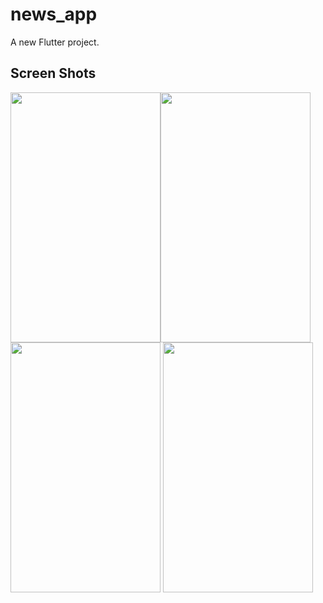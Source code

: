 # news_app

A new Flutter project.

## Screen Shots
<img src="https://user-images.githubusercontent.com/58309881/89526428-2bd27080-d801-11ea-97e8-9e883ae00781.PNG" width="240" height="400"><img src="https://user-images.githubusercontent.com/58309881/89526429-2c6b0700-d801-11ea-955f-6f6b8f54704b.PNG" width="240" height="400">
<img src="https://user-images.githubusercontent.com/58309881/89526418-283ee980-d801-11ea-9fcb-a1b0006b386f.PNG" width="240" height="400">
<img src="https://user-images.githubusercontent.com/58309881/89526424-2a08ad00-d801-11ea-8b00-47e81de6e852.PNG" width="240" height="400">


